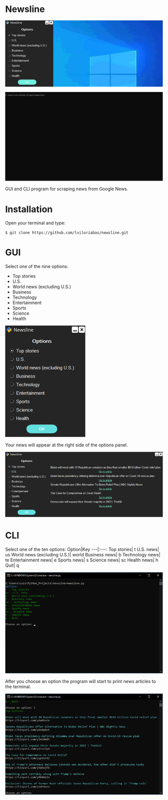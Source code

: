 # Newsline
![Newsline_GUI](images/Newsline_GUI_600.gif)

![Newsline_CLI](images/Newsline_CLI_600.gif)

GUI and CLI program for scraping news from Google News.

# Installation

Open your terminal and type:

    $ git clone https://github.com/lviloriabas/newsline.git

# GUI

Select one of the nine options:

* Top stories
* U.S.
* World news (excluding U.S.)
* Business
* Technology
* Entertainment
* Sports
* Science
* Health

![GUI interface options](images/Newsline_GUI_1.png)

Your news will appear at the right side of the options panel.

![GUI interface news display](images/Newsline_GUI_2.png)

# CLI

Select one of the ten options:
Option|Key
---|:---:
Top stories| t
U.S. news| us
World news (excluding U.S.)| world
Business news| b
Technology news| te
Entertainment news| e
Sports news| s
Science news| sc
Health news| h
Quit| q

![CLI interface options](images/Newsline_CLI_1.png)

After you choose an option the program will start to print news articles to the terminal.

![CLI interface news display](images/Newsline_CLI_2.png)
